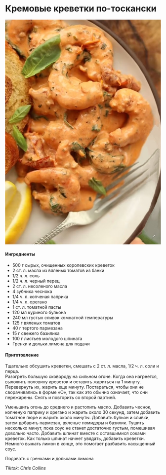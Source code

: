 ﻿---
image: ../pics/Img_2024_07_28_00_41_58~2.jpeg
---
# Кремовые креветки по-тоскански

![Кремовые креветки по-тоскански](../pics/Img_2024_07_28_00_41_58~2.jpeg)

#### Ингредиенты

* 500 г сырых, очищенных королевских креветок
* 2 ст. л. масла из вяленых томатов из банки
* 1/2 ч. л. соль
* 1/2 ч. л. черный перец
* 2 ст. л. несоленого масла
* 4 зубчика чеснока
* 1/4 ч. л. копченая паприка
* 1/4 ч. л. орегано
* 1 ст. л. томатной пасты
* 120 мл куриного бульона
* 240 мл густых сливок комнатной температуры
* 125 г вяленых томатов
* 40 г тертого пармезана
* 15 г свежего базилика
* 100 г листьев молодого шпината
* Гренки и дольки лимона для подачи

#### Приготовление

Тщательно обсушить креветки, смешать с 2 ст. л. масла, 1/2 ч. л. соли и перца.  
Разогреть большую сковороду на сильном огоне. Когда она нагреется, выложить половину креветок и оставить жариться на 1 минуту. Перевернуть их, жарить еще минуту. Постараться, чтобы они не сворачивались в форме «О», так как это обычно означает, что они пережарены. Снять и повторить со второй партией.

Уменьшить огонь до среднего и растопить масло. Добавить чеснок, копченую паприку и орегано и жарить около 30 секунд, затем добавить томатное пюре и жарить около минуты. Добавить бульон и сливки, затем добавить пармезан, вяленые помидоры и базилик. Тушить несколько минут, пока соус не станет достаточно густым, помешивая довольно часто. Добавить шпинат вместе с оставшимися соками креветок. Как только шпинат начнет увядать, добавить креветки. Немного выжать лимон в конце, это помогает разбавить насыщенный соус.

Подавать с гренками и дольками лимона

*Tiktok: Chris Collins*
